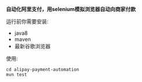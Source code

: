 **自动化阿里支付，用selenium模拟浏览器自动向商家付款**

运行前你需要安装:
- java8
- maven
- 最新谷歌浏览器


使用:
```
cd alipay-payment-automation
mvn test
```
